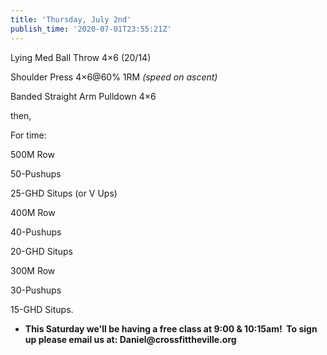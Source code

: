 ```yaml
---
title: 'Thursday, July 2nd'
publish_time: '2020-07-01T23:55:21Z'
---
```


Lying Med Ball Throw 4×6 (20/14)

Shoulder Press 4×6\@60% 1RM *(speed on ascent)*

Banded Straight Arm Pulldown 4×6

then,

For time:

500M Row

50-Pushups

25-GHD Situps (or V Ups)

400M Row

40-Pushups

20-GHD Situps

300M Row

30-Pushups

15-GHD Situps.

-   **This Saturday we'll be having a free class at 9:00 & 10:15am!  To
    sign up please email us at: Daniel\@crossfittheville.org**

